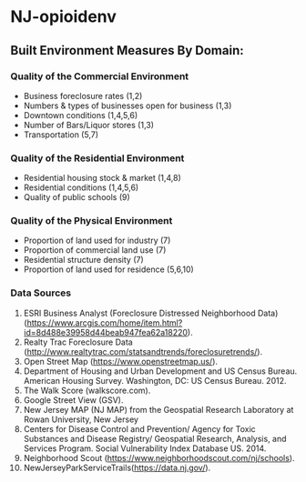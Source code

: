 # NJ-opioidenv


## Built Environment Measures By Domain:

### Quality of the Commercial Environment
- Business foreclosure rates (1,2)
- Numbers & types of businesses open for business (1,3)
- Downtown conditions (1,4,5,6)
- Number of Bars/Liquor stores (1,3)
- Transportation (5,7)

### Quality of the Residential Environment
- Residential housing stock & market (1,4,8)
- Residential conditions (1,4,5,6)
- Quality of public schools (9)

### Quality of the Physical Environment
- Proportion of land used for industry (7)
- Proportion of commercial land use (7)
- Residential structure density (7)
- Proportion of land used for residence (5,6,10)

### Data Sources
1. ESRI Business Analyst (Foreclosure Distressed Neighborhood Data) (https://www.arcgis.com/home/item.html?id=8d488e39958d44beab947fea62a18220).
2. Realty Trac Foreclosure Data (http://www.realtytrac.com/statsandtrends/foreclosuretrends/).
3. Open Street Map (https://www.openstreetmap.us/).
4. Department of Housing and Urban Development and US Census Bureau. American Housing Survey.
Washington, DC: US Census Bureau. 2012.
5. The Walk Score (walkscore.com).
6. Google Street View (GSV).
7. New Jersey MAP (NJ MAP) from the Geospatial Research Laboratory at Rowan University, New Jersey
8. Centers for Disease Control and Prevention/ Agency for Toxic Substances and Disease Registry/
 Geospatial Research, Analysis, and Services Program. Social Vulnerability Index Database US. 2014.
9. Neighborhood Scout (https://www.neighborhoodscout.com/nj/schools).
10. NewJerseyParkServiceTrails(https://data.nj.gov/).

